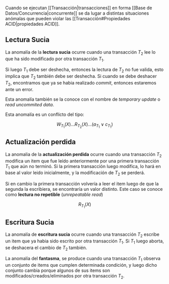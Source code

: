 Cuando se ejecutan [[Transacción|transacciones]] en forma [[Base de Datos/Concurrencia|concurrente]] se da lugar a distintas situaciones anómalas que pueden violar las [[Transacción#Propiedades ACID|propiedades ACID]].

## Lectura Sucia

La anomalía de la **lectura sucia** ocurre cuando una transacción $T_2$ lee lo que ha sido modificado por otra transacción $T_1$.

Si luego $T_1$ debe ser deshecha, entonces la lectura de $T_2$ no fue valida, esto implica que $T_2$ también debe ser deshecha. Si cuando se debe deshacer $T_2$, encontramos que ya se habia realizado *commit*, entonces estaremos ante un error.

Esta anomalía también se la conoce con el nombre de *temporary update* o *read uncommited data*.

Esta anomalía es un conflicto del tipo:

$$
W_{T_1}(X)\dots R_{T_2}(X)\dots (a_{T_1} \lor c_{T_1})
$$

## Actualización perdida

La anomalia de la **actualización perdida** ocurre cuando una transacción $T_2$ modifica un item que fue leído anteriormente por una primera transacción $T_1$ que aún no terminó. Si la primera transacción luego modifica, lo hará en base al valor leido inicialmente, y la modificación de $T_2$ se perderá.

Si en cambio la primera transacción volvería a leer el item luego de que la segunda la escribiera, se encontraría un valor distinto. Este caso se conoce como **lectura no repetible** (*unrepeatable read*)

$$
R_{T_1}(X)
$$

## Escritura Sucia

La anomalía de **escritura sucia** ocurre cuando una transacción $T_2$ escribe un item que ya habia sido escrito por otra transacción $T_1$. Si $T_1$ luego aborta, se deshacera el cambio de $T_2$ también.

La anomalía del **fantasma**, se produce cuando una transacción $T_1$ observa un conjunto de items que cumplen determinada condición, y luego dicho conjunto cambia porque algunos de sus items son modificados/creados/eliminados por otra transacción $T_2$.
